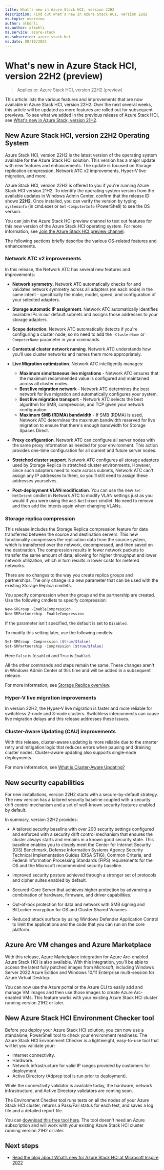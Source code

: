 ```yaml
---
title: What's new in Azure Stack HCI, version 22H2
description: Find out what's new in Azure Stack HCI, version 22H2
ms.topic: overview
author: alkohli
ms.author: alkohli
ms.service: azure-stack
ms.subservice: azure-stack-hci
ms.date: 08/10/2022
---
```


# What's new in Azure Stack HCI, version 22H2 (preview)

> Applies to: Azure Stack HCI, version 22H2 (preview)

This article lists the various features and improvements that are now available in Azure Stack HCI, version 22H2. Over the next several weeks, this article will be updated as more features are rolled out for subsequent previews. To see what we added in the previous release of Azure Stack HCI, see [What's new in Azure Stack, version 21H2](whats-new-in-hci-21h2.md).

## New Azure Stack HCI, version 22H2 Operating System

Azure Stack HCI, version 22H2 is the latest version of the operating system available for the Azure Stack HCI solution. This version has a major update with new features and enhancements. The update is focused on Storage replication compression, Network ATC v2 improvements, Hyper-V live migration, and more.

Azure Stack HCI, version 22H2 is offered to you if you're running Azure Stack HCI version 21H2. To identify the operating system version from the available updates in Windows Admin Center, confirm that the release ID shows **22H2**. Once installed, you can verify the version by typing `systeminfo` (in cmd.exe) or `Get-ComputerInfo` (PowerShell) to see the OS version. <!--For more information, see how to [Install Azure Stack HCI version 22H2 OS](./manage/install-preview-build.md).-->

You can join the Azure Stack HCI preview channel to test out features for this new version of the Azure Stack HCI operating system. For more information, see [Join the Azure Stack HCI preview channel](manage/preview-channel.md).

The following sections briefly describe the various OS-related features and enhancements.

### Network ATC v2 improvements

In this release, the Network ATC has several new features and improvements:

- **Network symmetry**. Network ATC automatically checks for and validates network symmetry across all adapters (on each node) in the same intent - specifically the make, model, speed, and configuration of your selected adapters.

- **Storage automatic IP assignment**. Network ATC automatically identifies available IPs in our default subnets and assigns those addresses to your storage adapters.

- **Scope detection**. Network ATC automatically detects if you're configuring a cluster node, so no need to add the `-ClusterName` or `-ComputerName` parameter in your commands.

- **Contextual cluster network naming**. Network ATC understands how you'll use cluster networks and names them more appropriately.

- **Live Migration optimization**. Network ATC intelligently manages:

  - **Maximum simultaneous live migrations** - Network ATC ensures that the maximum recommended value is configured and maintained across all cluster nodes.
  - **Best live migration network** - Network ATC determines the best network for live migration and automatically configures your system.
  - **Best live migration transport** - Network ATC selects the best algorithm for SMB, compression, and TCP given your network configuration.
  - **Maximum SMB (RDMA) bandwidth** - If SMB (RDMA) is used, Network ATC determines the maximum bandwidth reserved for live migration to ensure that there's enough bandwidth for Storage Spaces Direct.

- **Proxy configuration**. Network ATC can configure all server nodes with the same proxy information as needed for your environment. This action provides one-time configuration for all current and future server nodes.

- **Stretched cluster support**. Network ATC configures all storage adapters used by Storage Replica in stretched cluster environments. However, since such adapters need to route across subnets, Network ATC can't assign any IP addresses to them, so you’ll still need to assign these addresses yourselves.

- **Post-deployment VLAN modification**. You can use the new `Set-NetIntent` cmdlet in Network ATC to modify VLAN settings just as you would if you were using the `Add-NetIntent` cmdlet. No need to remove and then add the intents again when changing VLANs.

<!-- For more information, see the blog on [Network ATC v2 improvements](overview.md).-->

### Storage replica compression

This release includes the Storage Replica compression feature for data transferred between the source and destination servers. This new functionality compresses the replication data from the source system, which is transferred over the network, decompressed, and then saved on the destination. The compression results in fewer network packets to transfer the same amount of data, allowing for higher throughput and lower network utilization, which in turn results in lower costs for metered networks.

There are no changes to the way you create replica groups and partnerships. The only change is a new parameter that can be used with the existing Storage Replica cmdlets.

You specify compression when the group and the partnership are created. Use the following cmdlets to specify compression:
 
```powershell
New-SRGroup -EnableCompression 
New-SRPartnership -EnableCompression 
```

If the parameter isn't specified, the default is set to `Disabled`.

To modify this setting later, use the following cmdlets:
 
```powershell
Set-SRGroup -Compression [$true/$false]
Set-SRPartnership -Compression [$true/$false]

```

Here `False` is `Disabled` and `True` is `Enabled`.
 
All the other commands and steps remain the same. These changes aren't in Windows Admin Center at this time and will be added in a subsequent release.

For more information, see [Storage Replica overview](/windows-server/storage/storage-replica/storage-replica-overview).

### Hyper-V live migration improvements

In version 22H2, the Hyper-V live migration is faster and more reliable for switchless 2-node and 3-node clusters. Switchless interconnects can cause live migration delays and this release addresses these issues.

### Cluster-Aware Updating (CAU) improvements

With this release, cluster-aware updating is more reliable due to the smarter retry and mitigation logic that reduces errors when pausing and draining cluster nodes. Cluster-aware updating also supports single-node deployments.

For more information, see [What is Cluster-Aware Updating?](/windows-server/failover-clustering/cluster-aware-updating)

## New security capabilities

For new installations, version 22H2 starts with a secure-by-default strategy. The new version has a tailored security baseline coupled with a security drift control mechanism and a set of well-known security features enabled by default.

In summary, version 22H2 provides:

- A tailored security baseline with over 200 security settings configured and enforced with a security drift control mechanism that ensures the cluster always starts and remains in a known good security state. This baseline enables you to closely meet the Center for Internet Security (CIS) Benchmark, Defense Information Systems Agency Security Technical Implementation Guides (DISA STIG), Common Criteria, and  Federal Information Processing Standards (FIPS) requirements for the OS and the Microsoft recommended security baseline.

- Improved security posture achieved through a stronger set of protocols and cipher suites enabled by default.

- Secured-Core Server that achieves higher protection by advancing a combination of hardware, firmware, and driver capabilities.

- Out-of-box protection for data and network with SMB signing and BitLocker encryption for OS and Cluster Shared Volumes.

- Reduced attack surface by using Windows Defender Application Control to limit the applications and the code that you can run on the core platform.


## Azure Arc VM changes and Azure Marketplace

With this release, Azure Marketplace integration for Azure Arc-enabled Azure Stack HCI is also available. With this integration, you'll be able to access the latest fully patched images from Microsoft, including Windows Server 2022 Azure Edition and Windows 10/11 Enterprise multi-session for Azure Virtual Desktop.

You can now use the Azure portal or the Azure CLI to easily add and manage VM images and then use those images to create Azure Arc-enabled VMs. This feature works with your existing Azure Stack HCI cluster running version 21H2 or later.

## New Azure Stack HCI Environment Checker tool

Before you deploy your Azure Stack HCI solution, you can now use a standalone, PowerShell tool to check your environment readiness. The Azure Stack HCI Environment Checker is a lightweight, easy-to-use tool that will let you validate your:

- Internet connectivity.
- Hardware.
- Network infrastructure for valid IP ranges provided by customers for deployment.
- Active Directory (Adprep tool is run prior to deployment).

While the connectivity validator is available today, the hardware, network infrastructure, and Active Directory validators are coming soon.

The Environment Checker tool runs tests on all the nodes of your Azure Stack HCI cluster, returns a Pass/Fail status for each test, and saves a log file and a detailed report file.

You can [download this free tool here](https://www.powershellgallery.com/packages/AzStackHci.EnvironmentChecker). The tool doesn't need an Azure subscription and will work with your existing Azure Stack HCI cluster running version 21H2 or later.


## Next steps

- [Read the blog about What’s new for Azure Stack HCI at Microsoft Inspire 2022](https://techcommunity.microsoft.com/t5/azure-stack-blog/what-s-new-for-azure-stack-hci-at-microsoft-inspire-2022/ba-p/3576847)
<!--- [Update to Azure Stack HCI, version 22H2](./manage/install-preview-build.md)-->